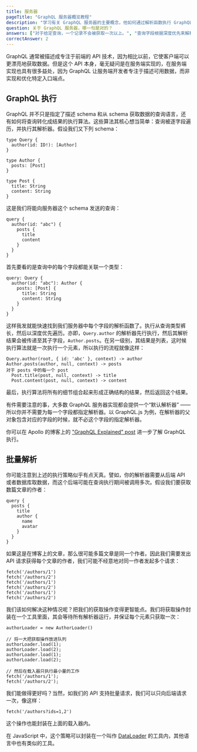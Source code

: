 ```yaml
---
title: 服务器
pageTitle: "GraphQL 服务器概览教程"
description: "学习有关 GraphQL 服务器的主要概念，他如何通过解析函数执行 GraphQL 查询以及多个请求的批处理。"
question: 关于 GraphQL 服务器，哪一句是对的？
answers: ["对于给定查询，一个记录不会被获取一次以上。", "查询字段根据深度优先来解析", "解析器可以定义在字段级粒度", "不使用 DataLoader 的 GraphQL 服务器不算一个 GraphQL 服务器"]
correctAnswer: 2
---
```


GraphQL 通常被描述成专注于前端的 API 技术，因为相比以前，它使客户端可以更漂亮地获取数据。但是这个 API 本身，毫无疑问是在服务端实现的，在服务端实现也具有很多益处，因为 GraphQL 让服务端开发者专注于描述可用数据，而非实现和优化特定入口端点。

## GraphQL 执行

GraphQL 并不只是指定了描述 schema 和从 schema 获取数据的查询语言，还有如何将查询转化成结果的执行算法。这些算法其核心想当简单：查询被逐字段遍历，并执行其解析器。假设我们又下列 schema：

```graphql(nocopy)
type Query {
  author(id: ID!): [Author]
}

type Author {
  posts: [Post]
}

type Post {
  title: String
  content: String
}
```

这是我们将能向服务器这个 schema 发送的查询：

```graphql(nocopy)
query {
  author(id: "abc") {
    posts {
      title
      content
    }
  }
}
```

首先要看的是查询中的每个字段都能关联一个类型：


```graphql(nocopy)
query: Query {
  author(id: "abc"): Author {
    posts: [Post] {
      title: String
      content: String
    }
  }
}
```

这样我发就能快速找到我们服务器中每个字段的解析函数了。执行从查询类型裤长，然后以深度优先遍历。亦即，`Query.author` 的解析器先行执行，然后其解析结果会被传递至其子字段，`Author.posts`。在另一级别，其结果是列表，这时候执行算法就是一次执行一个元素，所以执行的流程就像这样：

```(nocopy)
Query.author(root, { id: 'abc' }, context) -> author
Author.posts(author, null, context) -> posts
对于 posts 中的每一个 post
  Post.title(post, null, context) -> title
  Post.content(post, null, context) -> content
```

最后，执行算法将所有的细节组合起来形成正确结构的结果，然后返回这个结果。

有件需要注意的事，大多数 GraphQL 服务器实现都会提供一个“默认解析器” —— 所以你并不需要为每一个字段都指定解析器。以 GraphQL.js 为例，在解析器的父对象包含对应的字段的时候，就不必这个字段的指定解析器。 

你可以在 Apollo 的博客上的  ["GraphQL Explained" post](https://dev-blog.apollodata.com/graphql-explained-5844742f195e) 进一步了解 GraphQL 执行。

## 批量解析

你可能注意到上述的执行策略似乎有点天真。譬如，你的解析器需要从后端 API 或者数据库取数据，而这个后端可能在查询执行期间被调用多次。假设我们要获取数篇文章的作者：

```grapqhl(nocopy)
query {
  posts {
    title
    author {
      name
      avatar
    }
  }
}
```

如果这是在博客上的文章，那么很可能多篇文章是同一个作者。因此我们需要发出 API 请求获得每个文章的作者，我们可能不经意地对同一作者发起多个请求：

```javascript(nocopy)
fetch('/authors/1')
fetch('/authors/2')
fetch('/authors/1')
fetch('/authors/2')
fetch('/authors/1')
fetch('/authors/2')
```

我们该如何解决这种情况呢？把我们的获取操作变得更智能点。我们将获取操作封装在一个工具里面，其会等待所有解析器运行，并保证每个元素只获取一次：

```javascript(nocopy)
authorLoader = new AuthorLoader()

// 将一大把获取操作放进队列
authorLoader.load(1);
authorLoader.load(2);
authorLoader.load(1);
authorLoader.load(2);

// 然后在载入器只执行最小量的工作
fetch('/authors/1');
fetch('/authors/2');
```

我们能做得更好吗？当然，如我们的 API 支持批量请求，我们可以只向后端请求一次，像这样：

```javascript(nocopy)
fetch('/authors?ids=1,2')
```

这个操作也能封装在上面的载入器内。

在 JavaScript 中，这个策略可以封装在一个叫作 [DataLoader](https://github.com/facebook/dataloader) 的工具内，其他语言中也有类似的工具。